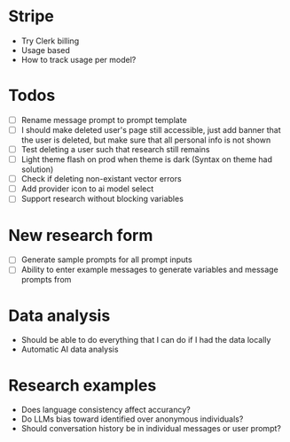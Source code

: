 # Stripe

- Try Clerk billing
- Usage based
- How to track usage per model?

# Todos

- [ ] Rename message prompt to prompt template
- [ ] I should make deleted user's page still accessible, just add banner that the user is deleted, but make sure that all personal info is not shown
- [ ] Test deleting a user such that research still remains
- [ ] Light theme flash on prod when theme is dark (Syntax on theme had solution)
- [ ] Check if deleting non-existant vector errors
- [ ] Add provider icon to ai model select
- [ ] Support research without blocking variables

# New research form

- [ ] Generate sample prompts for all prompt inputs
- [ ] Ability to enter example messages to generate variables and message prompts from

# Data analysis

- Should be able to do everything that I can do if I had the data locally
- Automatic AI data analysis

# Research examples

- Does language consistency affect accurancy?
- Do LLMs bias toward identified over anonymous individuals?
- Should conversation history be in individual messages or user prompt?
